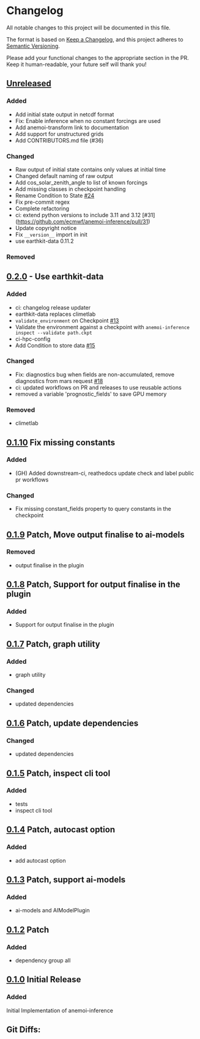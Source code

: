 # Changelog

All notable changes to this project will be documented in this file.

The format is based on [Keep a Changelog](https://keepachangelog.com/en/1.1.0/),
and this project adheres to [Semantic Versioning](https://semver.org/spec/v2.0.0.html).

Please add your functional changes to the appropriate section in the PR.
Keep it human-readable, your future self will thank you!

## [Unreleased]

### Added
- Add initial state output in netcdf format
- Fix: Enable inference when no constant forcings are used
- Add anemoi-transform link to documentation
- Add support for unstructured grids
- Add CONTRIBUTORS.md file (#36)

### Changed
- Raw output of initial state contains only values at initial time
- Changed default naming of raw output
- Add cos_solar_zenith_angle to list of known forcings
- Add missing classes in checkpoint handling
- Rename Condition to State [#24](https://github.com/ecmwf/anemoi-inference/pull/24)
- Fix pre-commit regex
- Complete refactoring
- ci: extend python versions to include 3.11 and 3.12 [#31] (https://github.com/ecmwf/anemoi-inference/pull/31)
- Update copyright notice
- Fix `__version__` import in init
- use earthkit-data 0.11.2

### Removed


## [0.2.0](https://github.com/ecmwf/anemoi-inference/compare/0.1.9...0.2.0) - Use earthkit-data

### Added
- ci: changelog release updater
- earthkit-data replaces climetlab
- `validate_environment` on Checkpoint [#13](https://github.com/ecmwf/anemoi-inference/pull/13)
- Validate the environment against a checkpoint with `anemoi-inference inspect --validate path.ckpt`
- ci-hpc-config
- Add Condition to store data [#15](https://github.com/ecmwf/anemoi-inference/pull/15)

### Changed
- Fix: diagnostics bug when fields are non-accumulated, remove diagnostics from mars request [#18](https://github.com/ecmwf/anemoi-inference/pull/18)
- ci: updated workflows on PR and releases to use reusable actions
- removed a variable 'prognostic\_fields' to save GPU memory

### Removed
- climetlab


## [0.1.10] Fix missing constants

### Added
- (GH) Added downstream-ci, reathedocs update check and label public pr workflows

### Changed
- Fix missing constant_fields property to query constants in the checkpoint

## [0.1.9] Patch, Move output finalise to ai-models

### Removed
- output finalise in the plugin

## [0.1.8] Patch, Support for output finalise in the plugin

### Added
- Support for output finalise in the plugin

## [0.1.7] Patch, graph utility

### Added
- graph utility

### Changed
- updated dependencies

## [0.1.6] Patch, update dependencies

### Changed
- updated dependencies

## [0.1.5] Patch, inspect cli tool

### Added
- tests
- inspect cli tool

## [0.1.4] Patch, autocast option

### Added
- add autocast option

## [0.1.3] Patch, support ai-models

### Added
- ai-models and AIModelPlugin

## [0.1.2] Patch

### Added
- dependency group all

## [0.1.0] Initial Release

### Added
Initial Implementation of anemoi-inference

## Git Diffs:
[Unreleased]: https://github.com/ecmwf/anemoi-inference/compare/0.1.10...HEAD
[0.1.10]: https://github.com/ecmwf/anemoi-inference/compare/0.1.9...0.1.10
[0.1.9]: https://github.com/ecmwf/anemoi-inference/compare/0.1.8...0.1.9
[0.1.8]: https://github.com/ecmwf/anemoi-inference/compare/0.1.7...0.1.8
[0.1.7]: https://github.com/ecmwf/anemoi-inference/compare/0.1.6...0.1.7
[0.1.6]: https://github.com/ecmwf/anemoi-inference/compare/0.1.5...0.1.6
[0.1.5]: https://github.com/ecmwf/anemoi-inference/compare/0.1.4...0.1.5
[0.1.4]: https://github.com/ecmwf/anemoi-inference/compare/0.1.3...0.1.4
[0.1.3]: https://github.com/ecmwf/anemoi-inference/compare/0.1.2...0.1.3
[0.1.2]: https://github.com/ecmwf/anemoi-inference/compare/0.1.1...0.1.2
[0.1.1]: https://github.com/ecmwf/anemoi-inference/compare/0.1.0...0.1.1
[0.1.0]: https://github.com/ecmwf/anemoi-inference/releases/tag/0.1.0
